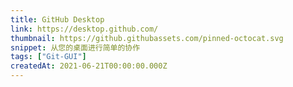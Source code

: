 ```yaml
---
title: GitHub Desktop
link: https://desktop.github.com/
thumbnail: https://github.githubassets.com/pinned-octocat.svg
snippet: 从您的桌面进行简单的协作
tags: ["Git-GUI"]
createdAt: 2021-06-21T00:00:00.000Z
---
```

